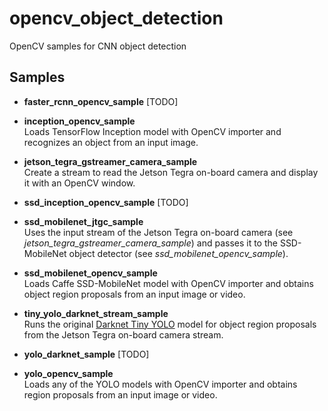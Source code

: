 # opencv_object_detection
OpenCV samples for CNN object detection

## Samples

* **faster_rcnn_opencv_sample** [TODO]  


* **inception_opencv_sample**  
Loads TensorFlow Inception model with OpenCV importer and recognizes an object from an input image.

* **jetson_tegra_gstreamer_camera_sample**  
Create a stream to read the Jetson Tegra on-board camera and display it with an OpenCV window.

* **ssd_inception_opencv_sample** [TODO]  


* **ssd_mobilenet_jtgc_sample**  
Uses the input stream of the Jetson Tegra on-board camera (see *jetson_tegra_gstreamer_camera_sample*) and passes it to the SSD-MobileNet object detector (see *ssd_mobilenet_opencv_sample*).

* **ssd_mobilenet_opencv_sample**  
Loads Caffe SSD-MobileNet model with OpenCV importer and obtains object region proposals from an input image or video.

* **tiny_yolo_darknet_stream_sample**  
Runs the original [Darknet Tiny YOLO](https://github.com/pjreddie/darknet.git) model for object region proposals from the Jetson Tegra on-board camera stream.

* **yolo_darknet_sample** [TODO]  


* **yolo_opencv_sample**  
Loads any of the YOLO models with OpenCV importer and obtains region proposals from an input image or video.

